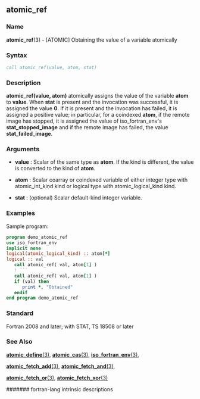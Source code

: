## atomic_ref

### **Name**

**atomic_ref**(3) - \[ATOMIC\] Obtaining the value of a variable atomically

### **Syntax**

```fortran
call atomic_ref(value, atom, stat)
```

### **Description**

**atomic_ref(value, atom)** atomically assigns the value of the
variable **atom** to **value**. When **stat** is present and the invocation was
successful, it is assigned the value **0**. If it is present and the
invocation has failed, it is assigned a positive value; in particular,
for a coindexed **atom**, if the remote image has stopped, it is assigned
the value of iso_fortran_env's **stat_stopped_image** and if the remote
image has failed, the value **stat_failed_image**.

### **Arguments**

- **value**
  : Scalar of the same type as **atom**. If the kind is different, the value
  is converted to the kind of **atom**.

- **atom**
  : Scalar coarray or coindexed variable of either integer type with
  atomic_int_kind kind or logical type with atomic_logical_kind
  kind.

- **stat**
  : (optional) Scalar default-kind integer variable.

### **Examples**

Sample program:

````fortran
program demo_atomic_ref
use iso_fortran_env
implicit none
logical(atomic_logical_kind) :: atom[*]
logical :: val
   call atomic_ref( val, atom[1] )
   ! ```
   call atomic_ref( val, atom[1] )
   if (val) then
      print *, "Obtained"
   endif
end program demo_atomic_ref
````

### **Standard**

Fortran 2008 and later; with STAT, TS 18508 or later

### **See Also**

[**atomic_define**(3)](ATOMIC_DEFINE),
[**atomic_cas**(3)](ATOMIC_CAS),
[**iso_fortran_env**(3)](),

[**atomic_fetch_add**(3)](ATOMIC_ADD),
[**atomic_fetch_and**(3)](ATOMIC_AND),

[**atomic_fetch_or**(3)](ATOMIC_OR),
[**atomic_fetch_xor**(3)](ATOMIC_XOR)

####### fortran-lang intrinsic descriptions
